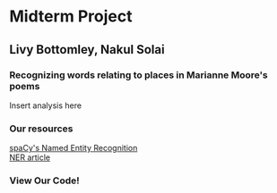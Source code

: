 <html>
    <head>
        <title>Words Relating To Places</title>
        <meta charset="utf-8">
        <link rel="stylesheet" href="style.css">
        <script src="index.js"></script>
    </head>
    <body>
        <div class = "center">
            <h1>Midterm Project</h1>
            <h2>Livy Bottomley, Nakul Solai</h2>
            <h3>Recognizing words relating to places in Marianne Moore's poems</h3>
            <p>Insert analysis here</p>
            <h3>Our resources</h3>
            <a href="https://spacy.io/usage/linguistic-features#named-entities">spaCy's Named Entity Recognition</a>
            <br>
            <a href="https://towardsdatascience.com/named-entity-recognition-ner-using-spacy-nlp-part-4-28da2ece57c6">NER article</a>
            <h3>View Our Code!</h3>
            <script src="https://gist.github.com/nakulSolai/065609b7bf0261d12616a6332c5a6534.js"></script>
        </div>
    </body>  
</html>
